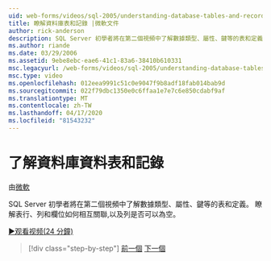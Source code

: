 ```yaml
---
uid: web-forms/videos/sql-2005/understanding-database-tables-and-records
title: 瞭解資料庫表和記錄 |微軟文件
author: rick-anderson
description: SQL Server 初學者將在第二個視頻中了解數據類型、屬性、鍵等的表和定義。 瞭解表列、列、...
ms.author: riande
ms.date: 03/29/2006
ms.assetid: 9ebe8ebc-eae6-41c1-83a6-38410b610331
msc.legacyurl: /web-forms/videos/sql-2005/understanding-database-tables-and-records
msc.type: video
ms.openlocfilehash: 012eea9991c51c0e9047f9b8adf18fab014bab9d
ms.sourcegitcommit: 022f79dbc1350e0c6ffaa1e7e7c6e850cdabf9af
ms.translationtype: MT
ms.contentlocale: zh-TW
ms.lasthandoff: 04/17/2020
ms.locfileid: "81543232"
---
```

# <a name="understanding-database-tables-and-records"></a>了解資料庫資料表和記錄

由[微軟](https://github.com/microsoft)

SQL Server 初學者將在第二個視頻中了解數據類型、屬性、鍵等的表和定義。 瞭解表行、列和欄位如何相互關聯,以及列是否可以為空。

[&#9654;观看视频(24 分鐘)](https://channel9.msdn.com/Blogs/ASP-NET-Site-Videos/understanding-database-tables-and-records)

> [!div class="step-by-step"]
> [前一個](what-is-a-database.md)
> [下一個](more-about-column-data-types-and-other-properties.md)
